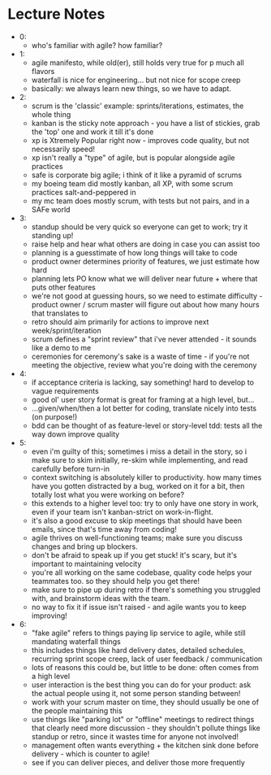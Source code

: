 # Lecture Notes

* 0:
  * who's familiar with agile? how familiar?
* 1:
  * agile manifesto, while old(er), still holds very true for p much all flavors
  * waterfall is nice for engineering... but not nice for scope creep
  * basically: we always learn new things, so we have to adapt.
* 2:
  * scrum is the 'classic' example: sprints/iterations, estimates, the whole thing
  * kanban is the sticky note approach - you have a list of stickies, grab the 'top' one and work it till it's done
  * xp is Xtremely Popular right now - improves code quality, but not necessarily speed!
  * xp isn't really a "type" of agile, but is popular alongside agile practices
  * safe is corporate big agile; i think of it like a pyramid of scrums
  * my boeing team did mostly kanban, all XP, with some scrum practices salt-and-peppered in
  * my mc team does mostly scrum, with tests but not pairs, and in a SAFe world
* 3:
  * standup should be very quick so everyone can get to work; try it standing up!
  * raise help and hear what others are doing in case you can assist too
  * planning is a guesstimate of how long things will take to code
  * product owner determines priority of features, we just estimate how hard
  * planning lets PO know what we will deliver near future + where that puts other features
  * we're not good at guessing hours, so we need to estimate difficulty - product owner / scrum master will figure out about how many hours that translates to
  * retro should aim primarily for actions to improve next week/sprint/iteration
  * scrum defines a "sprint review" that i've never attended - it sounds like a demo to me
  * ceremonies for ceremony's sake is a waste of time - if you're not meeting the objective, review what you're doing with the ceremony
* 4:
  * if acceptance criteria is lacking, say something! hard to develop to vague requirements
  * good ol' user story format is great for framing at a high level, but...
  * ...given/when/then a lot better for coding, translate nicely into tests (on purpose!)
  * bdd can be thought of as feature-level or story-level tdd: tests all the way down improve quality
* 5:
  * even i'm guilty of this; sometimes i miss a detail in the story, so i make sure to skim initially, re-skim while implementing, and read carefully before turn-in
  * context switching is absolutely killer to productivity. how many times have you gotten distracted by a bug, worked on it for a bit, then totally lost what you were working on before?
  * this extends to a higher level too: try to only have one story in work, even if your team isn't kanban-strict on work-in-flight.
  * it's also a good excuse to skip meetings that should have been emails, since that's time away from coding!
  * agile thrives on well-functioning teams; make sure you discuss changes and bring up blockers.
  * don't be afraid to speak up if you get stuck! it's scary, but it's important to maintaining velocity
  * you're all working on the same codebase, quality code helps your teammates too. so they should help you get there!
  * make sure to pipe up during retro if there's something you struggled with, and brainstorm ideas with the team.
  * no way to fix it if issue isn't raised - and agile wants you to keep improving!
* 6:
  * "fake agile" refers to things paying lip service to agile, while still mandating waterfall things
  * this includes things like hard delivery dates, detailed schedules, recurring sprint scope creep, lack of user feedback / communication
  * lots of reasons this could be, but little to be done: often comes from a high level
  * user interaction is the best thing you can do for your product: ask the actual people using it, not some person standing between!
  * work with your scrum master on time, they should usually be one of the people maintaining this
  * use things like "parking lot" or "offline" meetings to redirect things that clearly need more discussion - they shouldn't pollute things like standup or retro, since it wastes time for anyone not involved!
  * management often wants everything + the kitchen sink done before delivery - which is counter to agile!
  * see if you can deliver pieces, and deliver those more frequently
